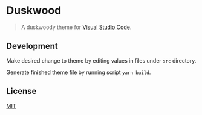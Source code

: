 # Duskwood

> A duskwoody theme for [Visual Studio Code](http://code.visualstudio.com).

## Development

Make desired change to theme by editing values in files under `src` directory.

Generate finished theme file by running script `yarn build`.

## License

[MIT](./LICENSE)
